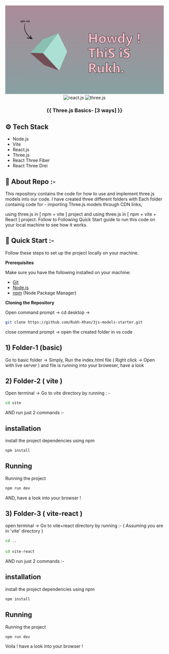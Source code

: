 <div align="center">
  <br />
      <img src="Banner.png" alt="Project Banner">
  <br />

  <div>
    <img src="https://img.shields.io/badge/-React_JS-black?style=for-the-badge&logoColor=white&logo=react&color=61DAFB" alt="react.js" />
    <img src="https://img.shields.io/badge/-Three_JS-black?style=for-the-badge&logoColor=white&logo=threedotjs&color=000000" alt="three.js" />
    <h3 align="center"> {{ Three.js Basics- [3 ways] }}</h3>
  </div>
</div>

## ⚙️ Tech Stack

- Node.js
- Vite
- React.js
- Three.js
- React Three Fiber
- React Three Drei

## 🚨 About Repo :-

This repository contains the code for how to use and implement three.js models into our code. I have created three different folders with Each folder containig code for - importing Three.js models through CDN links,

using three.js in [ npm + vite ] project and using three.js in [ npm + vite + React ] project. Follow to Following Quick Start guide to run this code on your local machine to see how it works.

## 🤸 Quick Start :-

Follow these steps to set up the project locally on your machine.

**Prerequisites**

Make sure you have the following installed on your machine:

- [Git](https://git-scm.com/)
- [Node.js](https://nodejs.org/en)
- [npm](https://www.npmjs.com/) (Node Package Manager)

**Cloning the Repository**

Open command prompt -> cd desktop -> 

```bash
git clone https://github.com/Rukh-Khan/3js-models-starter.git
```
close command prompt -> open the created folder in vs code

## 1) Folder-1 (basic)
Go to basic folder -> Simply, Run the index.html file ( Right click -> Open with live server ) and file is running into your broweser, have a look 

## 2) Folder-2 ( vite )

Open terminal ->  Go to vite directory by running : -

```bash
cd vite
```

AND run just 2 commands :-

## installation

install the project dependencies using npm

```bash
npm install
```

## Running 

Running the project

```bash
npm run dev
```

 AND, have a look into your browser !

 ## 3) Folder-3 ( vite-react )

 open terminal -> Go to vite+react directory by running :- ( Assuming you are in 'vite' directory )

 ```bash
cd ..

cd vite-react
```

AND run just 2 commands :-

## installation

install the project dependencies using npm

```bash
npm install
```

## Running 

Running the project

```bash
npm run dev
```

Voila ! have a look into your browser !
























